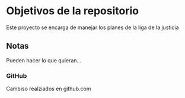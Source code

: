 # Objetivos de la repositorio

Este proyecto se encarga de manejar los planes de la liga de la justicia


## Notas
Pueden hacer lo que quieran...

### GitHub
Cambiso realziados en github.com

